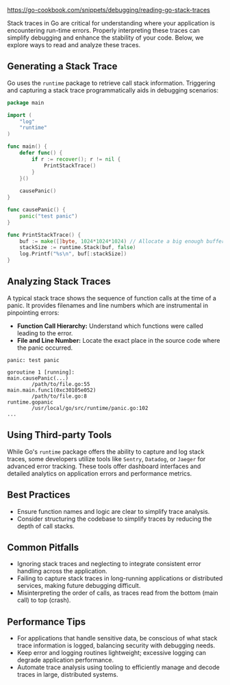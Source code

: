 https://go-cookbook.com/snippets/debugging/reading-go-stack-traces

Stack traces in Go are critical for understanding where your application is encountering run-time errors. Properly interpreting these traces can simplify debugging and enhance the stability of your code. Below, we explore ways to read and analyze these traces.

## Generating a Stack Trace

Go uses the `runtime` package to retrieve call stack information. Triggering and capturing a stack trace programmatically aids in debugging scenarios:

```go
package main

import (
	"log"
	"runtime"
)

func main() {
	defer func() {
		if r := recover(); r != nil {
			PrintStackTrace()
		}
	}()
	
	causePanic()
}

func causePanic() {
	panic("test panic")
}

func PrintStackTrace() {
	buf := make([]byte, 1024*1024*1024) // Allocate a big enough buffer.
	stackSize := runtime.Stack(buf, false)
	log.Printf("%s\n", buf[:stackSize])
}
```

## Analyzing Stack Traces

A typical stack trace shows the sequence of function calls at the time of a panic. It provides filenames and line numbers which are instrumental in pinpointing errors:

- **Function Call Hierarchy:** Understand which functions were called leading to the error.
- **File and Line Number:** Locate the exact place in the source code where the panic occurred.

```
panic: test panic

goroutine 1 [running]:
main.causePanic(...)
        /path/to/file.go:55
main.main.func1(0xc30105e052)
        /path/to/file.go:8
runtime.gopanic
        /usr/local/go/src/runtime/panic.go:102
...
```

## Using Third-party Tools

While Go's `runtime` package offers the ability to capture and log stack traces, some developers utilize tools like `Sentry`, `Datadog`, or `Jaeger` for advanced error tracking. These tools offer dashboard interfaces and detailed analytics on application errors and performance metrics.

## Best Practices

- Ensure function names and logic are clear to simplify trace analysis.
- Consider structuring the codebase to simplify traces by reducing the depth of call stacks.

## Common Pitfalls

- Ignoring stack traces and neglecting to integrate consistent error handling across the application.
- Failing to capture stack traces in long-running applications or distributed services, making future debugging difficult.
- Misinterpreting the order of calls, as traces read from the bottom (main call) to top (crash).

## Performance Tips

- For applications that handle sensitive data, be conscious of what stack trace information is logged, balancing security with debugging needs.
- Keep error and logging routines lightweight; excessive logging can degrade application performance.
- Automate trace analysis using tooling to efficiently manage and decode traces in large, distributed systems.